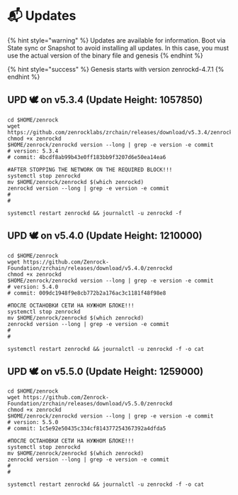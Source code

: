 # 📬 Updates

{% hint style="warning" %}
Updates are available for information. Boot via State sync or Snapshot to avoid installing all updates. In this case, you must use the actual version of the binary file and genesis
{% endhint %}

{% hint style="success" %}
Genesis starts with version zenrockd-4.7.1
{% endhint %}

## UPD 🕊 on v5.3.4 (Update Height: 1057850)

```shell
cd $HOME/zenrock
wget https://github.com/zenrocklabs/zrchain/releases/download/v5.3.4/zenrockd
chmod +x zenrockd
$HOME/zenrock/zenrockd version --long | grep -e version -e commit
# version: 5.3.4
# commit: 4bcdf8ab99b43e0ff183bb9f3207d6e50ea14ea6

#AFTER STOPPING THE NETWORK ON THE REQUIRED BLOCK!!!
systemctl stop zenrockd
mv $HOME/zenrock/zenrockd $(which zenrockd)
zenrockd version --long | grep -e version -e commit
#
#

systemctl restart zenrockd && journalctl -u zenrockd -f
```

## UPD 🕊 on v5.4.0 (Update Height: 1210000)

```shell
cd $HOME/zenrock
wget https://github.com/Zenrock-Foundation/zrchain/releases/download/v5.4.0/zenrockd
chmod +x zenrockd
$HOME/zenrock/zenrockd version --long | grep -e version -e commit
# version: 5.4.0
# commit: 009dc1948f9e8cb772b2a176ac3c1181f48f98e8

#ПОСЛЕ ОСТАНОВКИ СЕТИ НА НУЖНОМ БЛОКЕ!!!
systemctl stop zenrockd
mv $HOME/zenrock/zenrockd $(which zenrockd)
zenrockd version --long | grep -e version -e commit
#
#

systemctl restart zenrockd && journalctl -u zenrockd -f -o cat
```

## UPD 🕊 on v5.5.0 (Update Height: 1259000)

```shell
cd $HOME/zenrock
wget https://github.com/Zenrock-Foundation/zrchain/releases/download/v5.5.0/zenrockd
chmod +x zenrockd
$HOME/zenrock/zenrockd version --long | grep -e version -e commit
# version: 5.5.0
# commit: 1c5e92e50435c334cf814377254367392a4dfda5

#ПОСЛЕ ОСТАНОВКИ СЕТИ НА НУЖНОМ БЛОКЕ!!!
systemctl stop zenrockd
mv $HOME/zenrock/zenrockd $(which zenrockd)
zenrockd version --long | grep -e version -e commit
#
#

systemctl restart zenrockd && journalctl -u zenrockd -f -o cat
```
